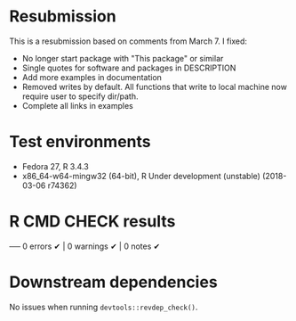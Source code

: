 # Resubmission

This is a resubmission based on comments from March 7. I fixed:

* No longer start package with "This package" or similar
* Single quotes for software and packages in DESCRIPTION
* Add more examples in documentation
* Removed writes by default. All functions that write to local machine now require user to specify dir/path.
* Complete all links in examples

# Test environments

* Fedora 27, R 3.4.3
* x86_64-w64-mingw32 (64-bit), R Under development (unstable) (2018-03-06 r74362)

# R CMD CHECK results

── 0 errors ✔ | 0 warnings ✔ | 0 notes ✔

# Downstream dependencies 

No issues when running `devtools::revdep_check()`.